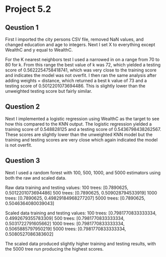 # Project 5.2

## Qeustion 1

First I imported the city persons CSV file, removed NaN values, and changed education and age to integers. Next I set X to everything except WealthC and y equal to WealthC. 

For the K nearest neighbors test I used a narrowed in on a range from 70 to 80 for k. From this range the best value of k was 72, which yielded a testing score of 0.5622254758418741, which was very close to the training score and indicates the model was not overfit. I then ran the same analysis after adding weights = distance, which returned a best k value of 73 and a testing score of 0.5012201073694486. This is slightly lower than the unweighted testing score but fairly similar. 

## Question 2

Next I implemented a logistic regression using WealthC as the target to see how this compared to the KNN output. The logistic regression yielded a training score of 0.548828125 and a testing score of 0.5436798438262567. These scores are slightly lower than the unweighted KNN model but the training and testing scores are very close which again indicated the model is not overfit.

## Question 3

Next I used a random forest with 100, 500, 1000, and 5000 estimators using both the raw and scaled data.

Raw data training and testing values:
100 trees: [0.7890625, 0.5012201073694486]
500 trees: [0.7890625, 0.509028794533919]
1000 trees: [0.7890625, 0.49829184968277207]
5000 trees: [0.7890625, 0.5046364080039043]

Scaled data training and testing values:
100 trees: [0.7981770833333334, 0.4992679355783309]
500 trees: [0.7981770833333334, 0.5031722791605662]
1000 trees: [0.7981770833333334, 0.5065885797950219]
5000 trees: [0.7981770833333334, 0.5080527086383602]

The scaled data produced slightly higher training and testing results, with the 5000 tree run producing the highest scores.
